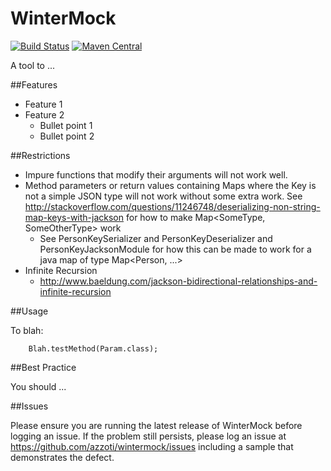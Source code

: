 WinterMock
==========

[![Build Status](https://travis-ci.org/azzoti/wintermock.svg?branch=master)](https://travis-ci.org/azzoti/wintermock)
[![Maven Central](https://maven-badges.herokuapp.com/maven-central/org.lazyluke/wintermock/badge.svg)](https://maven-badges.herokuapp.com/maven-central/org.lazyluke/wintermock)

A tool to ...


##Features

- Feature 1
- Feature 2 
  - Bullet point 1
  - Bullet point 2
  
##Restrictions
- Impure functions that modify their arguments will not work well. 
- Method parameters or return values containing Maps where the Key is not a simple JSON type will not work without some extra work.  See http://stackoverflow.com/questions/11246748/deserializing-non-string-map-keys-with-jackson for how to make Map<SomeType, SomeOtherType> work
  - See PersonKeySerializer and PersonKeyDeserializer and PersonKeyJacksonModule for how this can be made to work for a java map of type Map<Person, ...>
- Infinite Recursion
  - http://www.baeldung.com/jackson-bidirectional-relationships-and-infinite-recursion

##Usage

To blah:

```
    Blah.testMethod(Param.class);
```


##Best Practice

You should ... 



##Issues

Please ensure you are running the latest release of WinterMock before logging an issue.
If the problem still persists, please log an issue at https://github.com/azzoti/wintermock/issues including a sample that demonstrates the defect.
